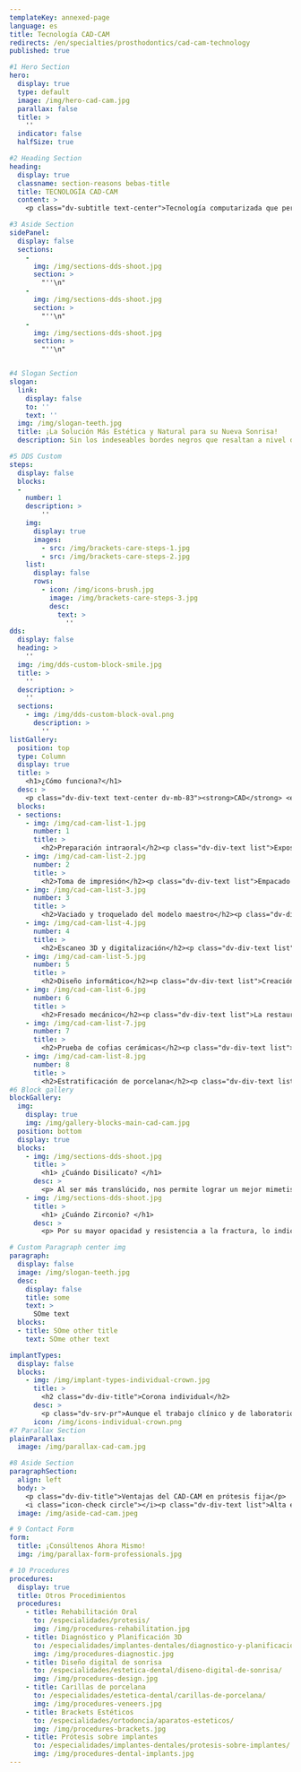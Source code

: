 ```yaml
---
templateKey: annexed-page
language: es
title: Tecnología CAD-CAM
redirects: /en/specialties/prosthodontics/cad-cam-technology
published: true

#1 Hero Section
hero:
  display: true
  type: default
  image: /img/hero-cad-cam.jpg
  parallax: false
  title: >
    ''
  indicator: false
  halfSize: true

#2 Heading Section
heading:
  display: true
  classname: section-reasons bebas-title
  title: TECNOLOGÍA CAD-CAM
  content: >
    <p class="dv-subtitle text-center">Tecnología computarizada que permite el escaneo en 3D, digitalización y transferencia de datos a un software que diseña y confecciona el núcleo de cualquier tipo de restauración totalcerámica a través de la activación y control de un sistema robótico de microfresado.</p>

#3 Aside Section
sidePanel: 
  display: false
  sections: 
    - 
      img: /img/sections-dds-shoot.jpg
      section: > 
        "''\n"
    - 
      img: /img/sections-dds-shoot.jpg
      section: > 
        "''\n"
    - 
      img: /img/sections-dds-shoot.jpg
      section: >
        "''\n"


#4 Slogan Section
slogan:
  link:
    display: false
    to: ''
    text: ''
  img: /img/slogan-teeth.jpg
  title: ¡La Solución Más Estética y Natural para su Nueva Sonrisa!
  description: Sin los indeseables bordes negros que resaltan a nivel de encía en muchas restauraciones fijas de núcleo metálico.

#5 DDS Custom
steps:
  display: false
  blocks:
  -
    number: 1
    description: >
        ''
    img:
      display: true
      images:
        - src: /img/brackets-care-steps-1.jpg
        - src: /img/brackets-care-steps-2.jpg
    list:
      display: false
      rows:
        - icon: /img/icons-brush.jpg
          image: /img/brackets-care-steps-3.jpg
          desc:
            text: > 
              ''
dds: 
  display: false
  heading: > 
    ''
  img: /img/dds-custom-block-smile.jpg
  title: > 
    ''
  description: > 
    ''
  sections:
    - img: /img/dds-custom-block-oval.png
      description: > 
        ''
listGallery:
  position: top
  type: Column
  display: true
  title: >
    <h1>¿Cómo funciona?</h1>
  desc: >
    <p class="dv-div-text text-center dv-mb-83"><strong>CAD</strong> <em>(Computer Aided Design)</em> <strong>CAM</strong> <em>(Computer Aided Manufacturing).</em> El proceso paso a paso en nuestras instalaciones:</p>
  blocks:
  - sections:
    - img: /img/cad-cam-list-1.jpg
      number: 1
      title: >
        <h2>Preparación intraoral</h2><p class="dv-div-text list">Exposición de implantes dentales, selección y ubicación de dispositivos de transferencia, tallado de muñones, definición de líneas de terminación y análisis del espacio interoclusal.</p>
    - img: /img/cad-cam-list-2.jpg
      number: 2
      title: >
        <h2>Toma de impresión</h2><p class="dv-div-text list">Empacado del hilo separador y registro de preparaciones protésicas con materiales elastoméricos de alta fidelidad, generalmente a base de siliconas por adición.</p>
    - img: /img/cad-cam-list-3.jpg
      number: 3
      title: >
        <h2>Vaciado y troquelado del modelo maestro</h2><p class="dv-div-text list">Individualización de tallados y pilares protésicos para proveer mejor acceso y visualización de sus márgenes y límites biológicos.</p>
    - img: /img/cad-cam-list-4.jpg
      number: 4
      title: >
        <h2>Escaneo 3D y digitalización</h2><p class="dv-div-text list">Extrapolación digital tridimensional del modelo de trabajo mediante un sistema esférico de coordenadas que reproduce con precisión todos sus detalles geométricos.</p>
    - img: /img/cad-cam-list-5.jpg
      number: 5
      title: >
        <h2>Diseño informático</h2><p class="dv-div-text list">Creación y modelado 3D del producto deseado mediante un software informático que dibuja la infraestructura y transfiere los datos a un robot o máquina fresadora.</p>
    - img: /img/cad-cam-list-6.jpg
      number: 6
      title: >
        <h2>Fresado mecánico</h2><p class="dv-div-text list">La restauración creada en la computadora se talla de forma automática a partir de un bloque cerámico de Disilicato de Litio (LS2) u Óxido de Zirconio (ZrO2).</p>
    - img: /img/cad-cam-list-7.jpg
      number: 7
      title: >
        <h2>Prueba de cofias cerámicas</h2><p class="dv-div-text list">Verificación del contorno, integridad estructural, extensión, sellado, adaptación, estabilidad y asentamiento del esqueleto cerámico generado por el sistema.</p>
    - img: /img/cad-cam-list-8.jpg
      number: 8
      title: >
        <h2>Estratificación de porcelana</h2><p class="dv-div-text list">Acabado artístico manual para caracterizar la rehabilitación, añadir tinciones, lograr policromatismo y translucidez, afinar el color y reproducir detalles anatómicos.</p>
#6 Block gallery
blockGallery:
  img: 
    display: true
    img: /img/gallery-blocks-main-cad-cam.jpg
  position: bottom
  display: true
  blocks:
    - img: /img/sections-dds-shoot.jpg
      title: >
        <h1> ¿Cuándo Disilicato? </h1>
      desc: >
        <p> Al ser más translúcido, nos permite lograr un mejor mimetismo con los dientes naturales y es nuestro material de elección para confeccionar incrustaciones, carillas y coronas anteriores sobre sustrato claro. </p>
    - img: /img/sections-dds-shoot.jpg
      title: >
        <h1> ¿Cuándo Zirconio? </h1>
      desc: >
        <p> Por su mayor opacidad y resistencia a la fractura, lo indicamos para coronas posteriores y sobre sustrato oscuro, puentes cerámicos anteriores y posteriores y rehabilitación de implantes dentales. </p>

# Custom Paragraph center img
paragraph:
  display: false
  image: /img/slogan-teeth.jpg
  desc:
    display: false
    title: some
    text: >
      SOme text
  blocks:
  - title: SOme other title
    text: SOme other text

implantTypes:
  display: false
  blocks:
    - img: /img/implant-types-individual-crown.jpg
      title: >
        <h2 class="dv-div-title">Corona individual</h2>
      desc: >
        <p class="dv-srv-pr">Aunque el trabajo clínico y de laboratorio es mucho más complejo que el de una corona o funda dentosoportada <em>(sobre un diente natural)</em>, es la restauración más básica que se puede confeccionar sobre un implante oseointegrado. Están indicadas en casos de implantes unitarios y pueden ser de metal-porcelana, Disilicato de Litio u Óxido de Zirconio <em>(alta estética dental).</em></p>
      icon: /img/icons-individual-crown.png
#7 Parallax Section
plainParallax:
  image: /img/parallax-cad-cam.jpg

#8 Aside Section
paragraphSection:
  align: left
  body: >
    <p class="dv-div-title">Ventajas del CAD-CAM en prótesis fija</p>
    <i class="icon-check circle"></i><p class="dv-div-text list">Alta estética dental debido a que es una tecnología que utiliza sistemas cerámicos de última generación.</p><i class="icon-check circle"></i><p class="dv-div-text list">Tratamiento más conservador que favorece la preservación del tejido dental sano.</p><i class="icon-check circle"></i><p class="dv-div-text list">Coronas y puentes fijos 100% libres de metal.</p><i class="icon-check circle"></i><p class="dv-div-text list">Mayor biocompatibilidad y resistencia a la placa dental.</p><i class="icon-check circle"></i><p class="dv-div-text list">Precisión en la adaptación a los pilares, con un sellado marginal periférico exacto que garantiza su desempeño a largo plazo.</p><i class="icon-check circle"></i><p class="dv-div-text list">Longevidad muy similar a las prótesis tradicionales de metal-porcelana.</p><i class="icon-check circle"></i><p class="dv-div-text list">Rapidez de elaboración, en virtud a que es un sistema robotizado que simplifica el proceso de laboratorio.</p>     
  image: /img/aside-cad-cam.jpeg

# 9 Contact Form
form:
  title: ¡Consúltenos Ahora Mismo!
  img: /img/parallax-form-professionals.jpg

# 10 Procedures
procedures:
  display: true
  title: Otros Procedimientos
  procedures:
    - title: Rehabilitación Oral
      to: /especialidades/protesis/
      img: /img/procedures-rehabilitation.jpg
    - title: Diagnóstico y Planificación 3D
      to: /especialidades/implantes-dentales/diagnostico-y-planificacion-3d/
      img: /img/procedures-diagnostic.jpg
    - title: Diseño digital de sonrisa
      to: /especialidades/estetica-dental/diseno-digital-de-sonrisa/
      img: /img/procedures-design.jpg
    - title: Carillas de porcelana
      to: /especialidades/estetica-dental/carillas-de-porcelana/
      img: /img/procedures-veneers.jpg
    - title: Brackets Estéticos
      to: /especialidades/ortodoncia/aparatos-esteticos/
      img: /img/procedures-brackets.jpg
    - title: Prótesis sobre implantes
      to: /especialidades/implantes-dentales/protesis-sobre-implantes/
      img: /img/procedures-dental-implants.jpg
---
```

